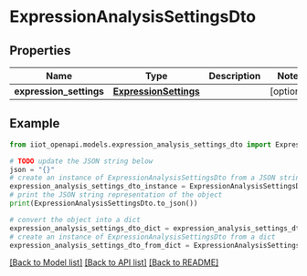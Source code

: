 # ExpressionAnalysisSettingsDto


## Properties

Name | Type | Description | Notes
------------ | ------------- | ------------- | -------------
**expression_settings** | [**ExpressionSettings**](ExpressionSettings.md) |  | [optional] 

## Example

```python
from iiot_openapi.models.expression_analysis_settings_dto import ExpressionAnalysisSettingsDto

# TODO update the JSON string below
json = "{}"
# create an instance of ExpressionAnalysisSettingsDto from a JSON string
expression_analysis_settings_dto_instance = ExpressionAnalysisSettingsDto.from_json(json)
# print the JSON string representation of the object
print(ExpressionAnalysisSettingsDto.to_json())

# convert the object into a dict
expression_analysis_settings_dto_dict = expression_analysis_settings_dto_instance.to_dict()
# create an instance of ExpressionAnalysisSettingsDto from a dict
expression_analysis_settings_dto_from_dict = ExpressionAnalysisSettingsDto.from_dict(expression_analysis_settings_dto_dict)
```
[[Back to Model list]](../README.md#documentation-for-models) [[Back to API list]](../README.md#documentation-for-api-endpoints) [[Back to README]](../README.md)


